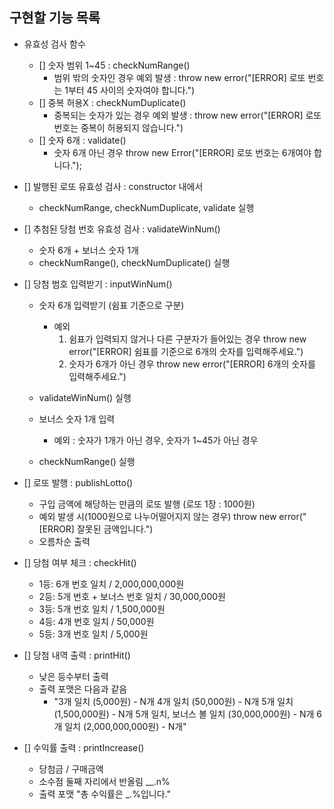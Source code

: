 ## 구현할 기능 목록

- 유효성 검사 함수

  - [] 숫자 범위 1~45 : checkNumRange()
    - 범위 밖의 숫자인 경우 예외 발생 : throw new error("[ERROR] 로또 번호는 1부터 45 사이의 숫자여야 합니다.")
  - [] 중복 허용X : checkNumDuplicate()
    - 중복되는 숫자가 있는 경우 예외 발생 : throw new error("[ERROR] 로또 번호는 중복이 허용되지 않습니다.")
  - [] 숫자 6개 : validate()
    - 숫자 6개 아닌 경우 throw new Error("[ERROR] 로또 번호는 6개여야 합니다.");

- [] 발행된 로또 유효성 검사 : constructor 내에서

  - checkNumRange, checkNumDuplicate, validate 실행

- [] 추첨된 당첨 번호 유효성 검사 : validateWinNum()

  - 숫자 6개 + 보너스 숫자 1개
  - checkNumRange(), checkNumDuplicate() 실행

- [] 당첨 범호 입력받기 : inputWinNum()

  - 숫자 6개 입력받기 (쉼표 기준으로 구분)

    - 예외
      1. 쉼표가 입력되지 않거나 다른 구분자가 들어있는 경우 throw new error("[ERROR] 쉼표를 기준으로 6개의 숫자를 입력해주세요.")
      2. 숫자가 6개가 아닌 경우 throw new error("[ERROR] 6개의 숫자를 입력해주세요.")

  - validateWinNum() 실행

  - 보너스 숫자 1개 입력
    - 예외 : 숫자가 1개가 아닌 경우, 숫자가 1~45가 아닌 경우
  - checkNumRange() 실행

- [] 로또 발행 : publishLotto()

  - 구입 금액에 해당하는 만큼의 로또 발행 (로또 1장 : 1000원)
  - 예외 발생 시(1000원으로 나누어떨어지지 않는 경우) throw new error("[ERROR] 잘못된 금액입니다.")
  - 오름차순 출력

- [] 당첨 여부 체크 : checkHit()

  - 1등: 6개 번호 일치 / 2,000,000,000원
  - 2등: 5개 번호 + 보너스 번호 일치 / 30,000,000원
  - 3등: 5개 번호 일치 / 1,500,000원
  - 4등: 4개 번호 일치 / 50,000원
  - 5등: 3개 번호 일치 / 5,000원

- [] 당첨 내역 출력 : printHit()

  - 낮은 등수부터 출력
  - 출력 포맷은 다음과 같음
    - "3개 일치 (5,000원) - N개
      4개 일치 (50,000원) - N개
      5개 일치 (1,500,000원) - N개
      5개 일치, 보너스 볼 일치 (30,000,000원) - N개
      6개 일치 (2,000,000,000원) - N개"

- [] 수익률 출력 : printIncrease()
  - 당첨금 / 구매금액
  - 소수점 둘째 자리에서 반올림 \_\_.n%
  - 출력 포맷 "총 수익률은 \__._%입니다."
